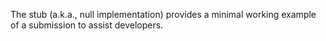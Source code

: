 The stub (a.k.a., null implementation) provides a minimal working example of a submission to assist developers.
